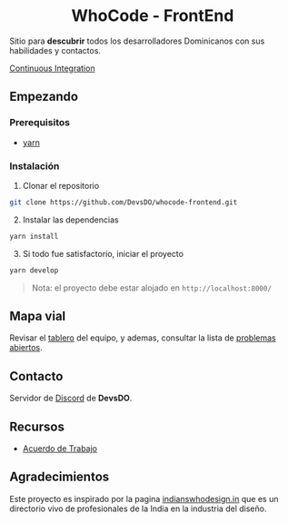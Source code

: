 <h1 align="center">
  WhoCode - FrontEnd
</h1>

Sitio para **descubrir** todos los desarrolladores Dominicanos con sus habilidades y contactos.

[Continuous Integration](https://github.com/DevsDO/whocode-frontend/workflows/CI/badge.svg)

## Empezando

### Prerequisitos

- [yarn](https://yarnpkg.com/)

### Instalación

1. Clonar el repositorio

```bash
git clone https://github.com/DevsDO/whocode-frontend.git
```

2. Instalar las dependencias

```bash
yarn install
```

3. Si todo fue satisfactorio, iniciar el proyecto

```bash
yarn develop
```
> Nota: el proyecto debe estar alojado en `http://localhost:8000/`

## Mapa vial

Revisar el [tablero](https://github.com/orgs/DevsDO/projects/1) del equipo, y ademas, consultar la lista de [problemas abiertos](https://github.com/DevsDO/whocode-frontend/issues).

## Contacto

Servidor de [Discord](https://discord.gg/CHESmGq) de **DevsDO**.

## Recursos

 - [Acuerdo de Trabajo](https://github.com/DevsDO/whocode-frontend/wiki/Acuerdo-de-Trabajo)

## Agradecimientos

Este proyecto es inspirado por la pagina [indianswhodesign.in](http://indianswhodesign.in) que es un directorio vivo de profesionales de la India en la industria del diseño.
